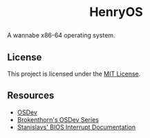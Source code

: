 # <p align="center">HenryOS</p>

A wannabe x86-64 operating system.

## License

This project is licensed under the [MIT License](LICENSE.md).

## Resources

+ [OSDev](https://wiki.osdev.org/)
+ [Brokenthorn's OSDev Series](http://www.brokenthorn.com/Resources/OSDevIndex.html)
+ [Stanislavs' BIOS Interrupt Documentation](https://stanislavs.org/helppc/idx_interrupt.html)
